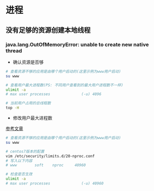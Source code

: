 
# 进程

## 没有足够的资源创建本地线程

### java.lang.OutOfMemoryError: unable to create new native thread

- 确认资源是否够

```bash
# 查看资源不够的应用是由哪个用户启动的(这里示例为www用户启动)
su www

# 查看用户最大进程数(PS: 不同用户查看到的最大用户进程数不一样)
ulimit -a
# max user processes              (-u) 4096

# 当前用户占用的总线程数
top -H 

```

- 修改用户最大进程数

[参考文章](https://www.cnblogs.com/operationhome/p/11966041.html)

```bash
# 查看资源不够的应用是由哪个用户启动的(这里示例为www用户启动)
su www

# centos7版本的配置
vim /etc/security/limits.d/20-nproc.conf
# 写入以下内容
# www        soft    nproc     40960

# 检查是否生效
ulimit -a
# max user processes              (-u) 40960

```
